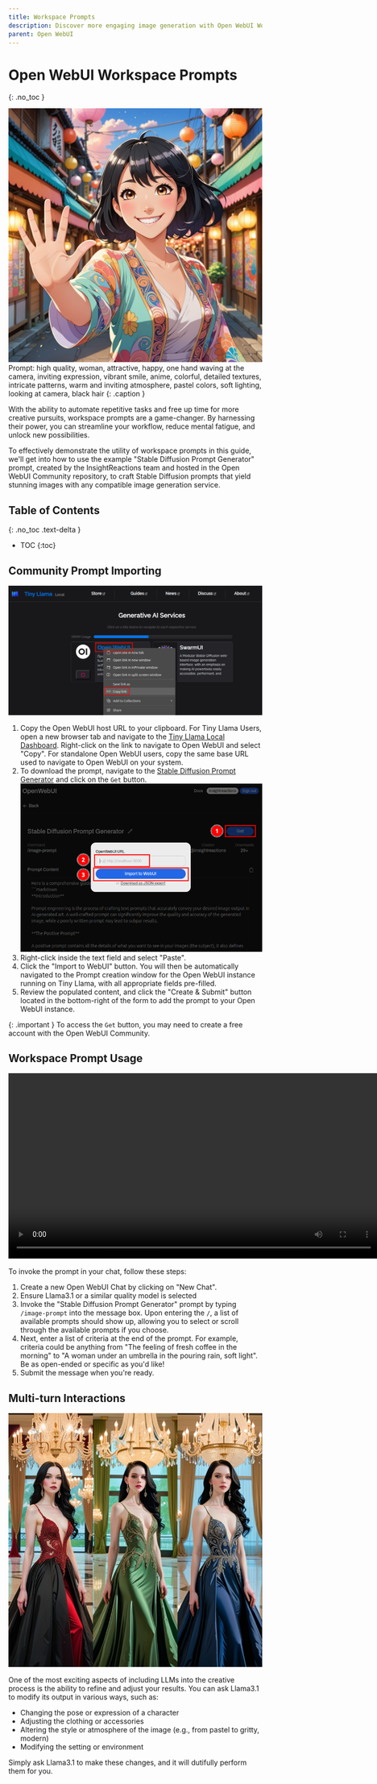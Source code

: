 ```yaml
---
title: Workspace Prompts
description: Discover more engaging image generation with Open WebUI Workspace Prompts - A step-by-step guide to automating creative output and refining your prompts with LLMs.
parent: Open WebUI
---
```

# Open WebUI Workspace Prompts
{: .no_toc }

![An image of a young woman waving at the camera, anime](sd-image-prompt-example.jpeg)
Prompt: high quality, woman, attractive, happy, one hand waving at the camera, inviting expression, vibrant smile, anime, colorful, detailed textures, intricate patterns, warm and inviting atmosphere, pastel colors, soft lighting, looking at camera, black hair
{: .caption }

With the ability to automate repetitive tasks and free up time for more creative pursuits, workspace prompts are a game-changer. By harnessing their power, you can streamline your workflow, reduce mental fatigue, and unlock new possibilities.

To effectively demonstrate the utility of workspace prompts in this guide, we'll get into how to use the example "Stable Diffusion Prompt Generator" prompt, created by the InsightReactions team and hosted in the Open WebUI Community repository, to craft Stable Diffusion prompts that yield stunning images with any compatible image generation service.

## Table of Contents
{: .no_toc .text-delta }

- TOC
{:toc}

## Community Prompt Importing

![How to Copy the Open WebUI URL within the Tiny Llama Local Dashboard](copy-url.png)
1. Copy the Open WebUI host URL to your clipboard. For Tiny Llama Users, open a new browser tab and navigate to the [Tiny Llama Local Dashboard](http://tinyllama.local). Right-click on the link to navigate to Open WebUI and select "Copy". For standalone Open WebUI users, copy the same base URL used to navigate to Open WebUI on your system.
2. To download the prompt, navigate to the [Stable Diffusion Prompt Generator](https://openwebui.com/p/insightreactions/image-prompt/) and click on the `Get` button.
    ![An image demonstrating the procedure](paste-url.png)
3. Right-click inside the text field and select "Paste".
4. Click the "Import to WebUI" button. You will then be automatically navigated to the Prompt creation window for the Open WebUI instance running on Tiny Llama, with all appropriate fields pre-filled.
5. Review the populated content, and click the "Create & Submit" button located in the bottom-right of the form to add the prompt to your Open WebUI instance.

{: .important }
To access the `Get` button, you may need to create a free account with the Open WebUI Community.

## Workspace Prompt Usage

<video width="736" controls autoplay loop>
    <source src="prompt-crafting.mp4" type="video/mp4">
    Your browser does not support the video tag.
</video>

To invoke the prompt in your chat, follow these steps:

1. Create a new Open WebUI Chat by clicking on "New Chat".
2. Ensure Llama3.1 or a similar quality model is selected
3. Invoke the "Stable Diffusion Prompt Generator" prompt by typing `/image-prompt` into the message box. Upon entering the `/`, a list of available prompts should show up, allowing you to select or scroll through the available prompts if you choose.
4. Next, enter a list of criteria at the end of the prompt. For example, criteria could be anything from "The feeling of fresh coffee in the morning" to "A woman under an umbrella in the pouring rain, soft light". Be as open-ended or specific as you'd like!
5. Submit the message when you're ready.

## Multi-turn Interactions
![An image of a woman wearing dresses of various colors](prompt-refining.png)

One of the most exciting aspects of including LLMs into the creative process is the ability to refine and adjust your results. You can ask Llama3.1 to modify its output in various ways, such as:

- Changing the pose or expression of a character
- Adjusting the clothing or accessories
- Altering the style or atmosphere of the image (e.g., from pastel to gritty, modern)
- Modifying the setting or environment

Simply ask Llama3.1 to make these changes, and it will dutifully perform them for you.
